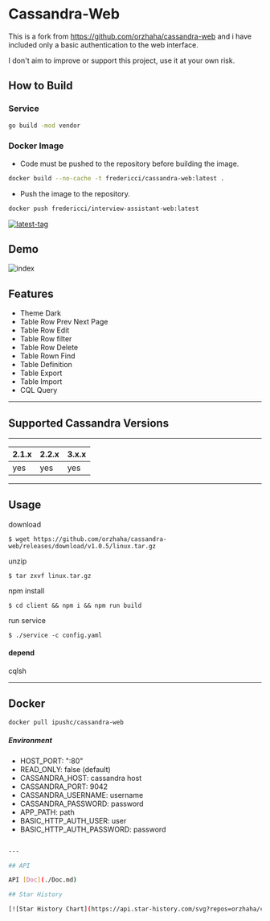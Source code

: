 # Cassandra-Web

This is a fork from https://github.com/orzhaha/cassandra-web  and i have included only a basic authentication to the web interface.

I don't aim to improve or support this project, use it at your own risk.

## How to Build

### Service

```sh
go build -mod vendor
```
### Docker Image

* Code must be pushed to the repository before building the image.

```sh
docker build --no-cache -t fredericci/cassandra-web:latest .
```
* Push the image to the repository.

```sh
docker push fredericci/interview-assistant-web:latest
```

[![latest-tag](https://badgen.net/github/release/orzhaha/cassandra-web)](https://github.com/orzhaha/cassandra-web/releases)


## Demo
![index](webui.gif)

## Features
* Theme Dark
* Table Row Prev Next Page
* Table Row Edit
* Table Row filter
* Table Row Delete
* Table Rown Find
* Table Definition
* Table Export
* Table Import
* CQL Query

---

## Supported Cassandra Versions
------------------

 2.1.x | 2.2.x | 3.x.x
 -------| ------| ---------
 yes | yes | yes



---

## Usage

download
```
$ wget https://github.com/orzhaha/cassandra-web/releases/download/v1.0.5/linux.tar.gz
```

unzip
```
$ tar zxvf linux.tar.gz
```

npm install 
```
$ cd client && npm i && npm run build
```

run service
```
$ ./service -c config.yaml
```

#### depend

cqlsh 

---

## Docker

```sh
docker pull ipushc/cassandra-web
```
##### Environment

* HOST_PORT: ":80"
* READ_ONLY: false (default)
* CASSANDRA_HOST: cassandra host
* CASSANDRA_PORT: 9042
* CASSANDRA_USERNAME: username
* CASSANDRA_PASSWORD: password
* APP_PATH: path
* BASIC_HTTP_AUTH_USER: user
* BASIC_HTTP_AUTH_PASSWORD: password

```sh

---

## API

API [Doc](./Doc.md)

## Star History

[![Star History Chart](https://api.star-history.com/svg?repos=orzhaha/cassandra-web&type=Date)](https://star-history.com/#orzhaha/cassandra-web&Date)

